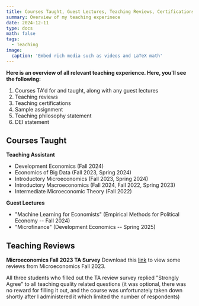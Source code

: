 ```yaml
---
title: Courses Taught, Guest Lectures, Teaching Reviews, Certifications
summary: Overview of my teaching experinece
date: 2024-12-11
type: docs
math: false
tags:
  - Teaching
image:
  caption: 'Embed rich media such as videos and LaTeX math'
---
```


**Here is an overview of all relevant teaching experience. Here, you'll see the following:**

1. Courses TA'd for and taught, along with any guest lectures
2. Teaching reviews
3. Teaching certifications
4. Sample assignment 
4. Teaching philosophy statement
5. DEI statement


## Courses Taught

**Teaching Assistant**

* Development Economics (Fall 2024)
* Economics of Big Data (Fall 2023, Spring 2024)
* Introductory Microeconomics (Fall 2023, Spring 2024)
* Introductory Macroeconomics (Fall 2024, Fall 2022, Spring 2023)
* Intermediate Microeconomic Theory (Fall 2022)

**Guest Lectures**

* "Machine Learning for Economists" (Empirical Methods for Political Economy -- Fall 2024)
* "Microfinance" (Development Economics -- Spring 2025)

## Teaching Reviews

**Microeconomics Fall 2023 TA Survey**
Download this [link](econ_1010_fall23_survey.pdf) to view some reviews from Microeconomics Fall 2023.

All three students who filled out the TA review survey replied "Strongly Agree" to all teaching quality related questions (it was optional, there was no reward for filling it out, and the course was unfortunately taken down shortly after I administered it which limited the number of respondents)
